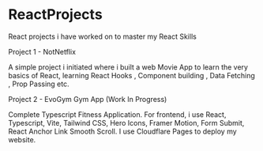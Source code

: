 # ReactProjects
React projects i have worked on to master my React Skills

Project 1 - NotNetflix

A simple project i initiated where i built a web Movie App to learn the very basics of React, learning React Hooks , Component building , Data Fetching , Prop Passing etc.


Project 2 - EvoGym Gym App (Work In Progress) 

 Complete Typescript Fitness Application. For frontend, i use React, Typescript, Vite, Tailwind CSS, Hero Icons, Framer Motion, Form Submit, React Anchor Link Smooth Scroll. I use Cloudflare Pages to deploy my website.


